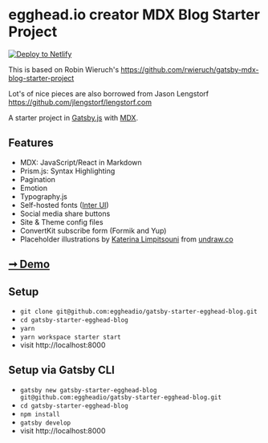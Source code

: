 # egghead.io creator MDX Blog Starter Project

[![Deploy to Netlify](https://www.netlify.com/img/deploy/button.svg)](https://app.netlify.com/start/deploy?repository=https://github.com/eggheadio/gatsby-starter-egghead-blog)


This is based on Robin Wieruch's https://github.com/rwieruch/gatsby-mdx-blog-starter-project

Lot's of nice pieces are also borrowed from Jason Lengstorf https://github.com/jlengstorf/lengstorf.com

A starter project in [Gatsby.js](https://www.gatsbyjs.org/) with [MDX](https://github.com/mdx-js/mdx).

## Features

- MDX: JavaScript/React in Markdown
- Prism.js: Syntax Highlighting
- Pagination
- Emotion
- Typography.js
- Self-hosted fonts ([Inter UI](https://rsms.me/inter/))
- Social media share buttons
- Site & Theme config files
- ConvertKit subscribe form (Formik and Yup)
- Placeholder illustrations by [Katerina Limpitsouni](https://twitter.com/ninalimpi) from [undraw.co](https://undraw.co/)

## [➞ Demo](https://egghead-gatsby-starter.netlify.com/)

## Setup

- `git clone git@github.com:eggheadio/gatsby-starter-egghead-blog.git`
- `cd gatsby-starter-egghead-blog`
- `yarn`
- `yarn workspace starter start`
- visit http://localhost:8000

## Setup via Gatsby CLI

- `gatsby new gatsby-starter-egghead-blog git@github.com:eggheadio/gatsby-starter-egghead-blog.git`
- `cd gatsby-starter-egghead-blog`
- `npm install`
- `gatsby develop`
- visit http://localhost:8000